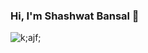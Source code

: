 ### Hi, I'm Shashwat Bansal 👋
<img align="left" alt="k;ajf;" src="https://github-readme-stats-self-chi-96.vercel.app/api?username=shashwatbansal1&count_private=true&include_all_commits=true" />
